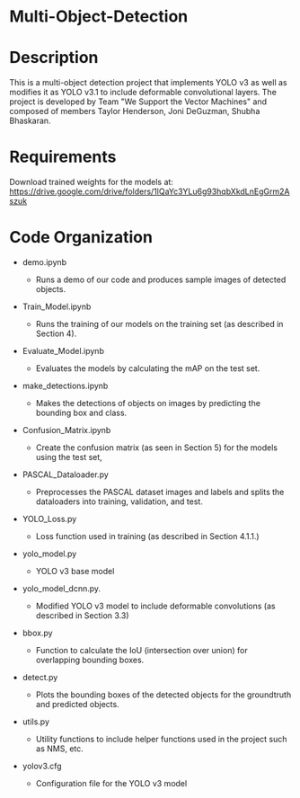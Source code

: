 # Multi-Object-Detection

Description
===========
This is a multi-object detection project that implements YOLO v3 as well as modifies it as YOLO v3.1 to include deformable convolutional layers. The project is developed by Team "We Support the Vector Machines" and composed of members Taylor Henderson, Joni DeGuzman, Shubha Bhaskaran.


Requirements
============
Download trained weights for the models at:
https://drive.google.com/drive/folders/1lQaYc3YLu6g93hqbXkdLnEgGrm2Aszuk


Code Organization
=================
* demo.ipynb         
    * Runs a demo of our code and produces sample images of detected objects. 
* Train_Model.ipynb    
    * Runs the training of our models on the training set (as described in Section 4).	
* Evaluate_Model.ipynb 
    * Evaluates the models by calculating the mAP on the test set.
* make_detections.ipynb	
    * Makes the detections of objects on images by predicting the bounding box and class.
* Confusion_Matrix.ipynb
    * Create the confusion matrix (as seen in Section 5) for the models using the test set,

* PASCAL_Dataloader.py	
    * Preprocesses the PASCAL dataset images and labels and splits the dataloaders into training, validation, and test. 
* YOLO_Loss.py          
    * Loss function used in training (as described in Section 4.1.1.)
* yolo_model.py			    
    * YOLO v3 base model
* yolo_model_dcnn.py.   
    * Modified YOLO v3 model to include deformable convolutions (as described in Section 3.3)
* bbox.py				        
    * Function to calculate the IoU (intersection over union) for overlapping bounding boxes. 
* detect.py				      
    * Plots the bounding boxes of the detected objects for the groundtruth and predicted objects.
* utils.py				      
    * Utility functions to include helper functions used in the project such as NMS, etc.
* yolov3.cfg				    
    * Configuration file for the YOLO v3 model


